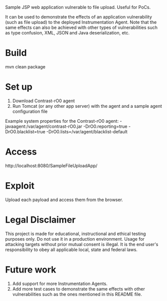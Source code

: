Sample JSP web application vulnerable to file upload. Useful for PoCs.

It can be used to demonstrate the effects of an application vulnerability (such as file upload) to the deployed Instrumentation Agent.
Note that the same effects can also be achieved with other types of vulnerabilities such as type confusion, XML, JSON and Java deserialization, etc.

# Build

mvn clean package

# Set up

1) Download Contrast-rO0 agent
2) Run Tomcat (or any other app server) with the agent and a sample agent configuration file

Example system properties for the Contrast-rO0 agent:
-javaagent:/var/agent/contrast-rO0.jar -DrO0.reporting=true -DrO0.blacklist=true -DrO0.lists=/var/agent/blacklist-default

# Access

http://localhost:8080/SampleFileUploadApp/

# Exploit

Upload each payload and access them from the browser.
     
# Legal Disclaimer

This project is made for educational, instructional and ethical testing purposes only.
Do not use it in a production environment.
Usage for attacking targets without prior mutual consent is illegal.
It is the end user's responsibility to obey all applicable local, state and federal laws.

# Future work

1) Add support for more Instrumentation Agents.
2) Add more test cases to demonstrate the same effects with other vulnerabilities such as the ones mentioned in this README file.
